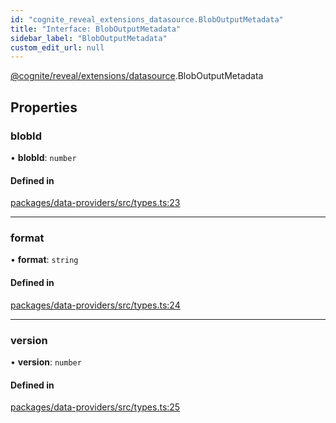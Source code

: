 ```yaml
---
id: "cognite_reveal_extensions_datasource.BlobOutputMetadata"
title: "Interface: BlobOutputMetadata"
sidebar_label: "BlobOutputMetadata"
custom_edit_url: null
---
```


[@cognite/reveal/extensions/datasource](../modules/cognite_reveal_extensions_datasource.md).BlobOutputMetadata

## Properties

### blobId

• **blobId**: `number`

#### Defined in

[packages/data-providers/src/types.ts:23](https://github.com/cognitedata/reveal/blob/8cfa4004b/viewer/packages/data-providers/src/types.ts#L23)

___

### format

• **format**: `string`

#### Defined in

[packages/data-providers/src/types.ts:24](https://github.com/cognitedata/reveal/blob/8cfa4004b/viewer/packages/data-providers/src/types.ts#L24)

___

### version

• **version**: `number`

#### Defined in

[packages/data-providers/src/types.ts:25](https://github.com/cognitedata/reveal/blob/8cfa4004b/viewer/packages/data-providers/src/types.ts#L25)
